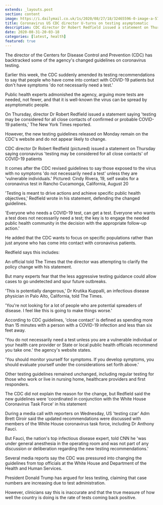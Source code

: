 ```yaml
---
extends: _layouts.post
section: content
image: https://i.dailymail.co.uk/1s/2020/08/27/18/32465596-0-image-a-57_1598548954573.jpg 
title: Coronavirus US CDC director U-turns on testing asymptomatic 
description: CDC director Dr Robert Redfield issued a statement on Thursday saying coronavirus testing may be considered for all close contacts of COVID-19 patients including those without symptoms. 
date: 2020-08-31-20-03-18 
categories: [latest, health] 
featured: true 
--- 
```

The director of the Centers for Disease Control and Prevention (CDC) has backtracked some of the agency's changed guidelines on coronavirus testing.

Earlier this week, the CDC suddenly amended its testing recommendations to say that people who have come into contact with COVID-19 patients but don't have symptoms 'do not necessarily need a test.'

Public health experts admonished the agency, arguing more tests are needed, not fewer, and that it is well-known the virus can be spread by asymptomatic people.  

On Thursday, director Dr Robert Redfield issued a statement saying 'testing may be considered for all close contacts of confirmed or probable COVID-19 patients,' The New York Times reported.

However, the new testing guidelines released on Monday remain on the CDC's website and do not appear likely to change. 

CDC director Dr Robert Redfield (pictured) issued a statement on Thursday saying coronavirus 'testing may be considered for all close contacts' of COVID-19 patients

It comes after the CDC revised guidelines to say those exposed to the virus with no symptoms 'do not necessarily need a test' unless they are 'vulnerable individuals.' Pictured: Cindy Rivera, 19, self swabs for a coronavirus test in Rancho Cucamonga, California, August 20

'Testing is meant to drive actions and achieve specific public health objectives,' Redfield wrote in his statement, defending the changed guidelines. 

'Everyone who needs a COVID-19 test, can get a test. Everyone who wants a test does not necessarily need a test; the key is to engage the needed public health community in the decision with the appropriate follow-up action.' 

He added that the CDC wants to focus on specific populations rather than just anyone who has come into contact with coronavirus patients.

Redfield says this includes:  

An official told The Times that the director was attempting to clarify the policy change with his statement.

But many experts fear that the less aggressive testing guidance could allow cases to go undetected and spur future outbreaks.



'This is potentially dangerous,' Dr Krutika Kuppalli, an infectious disease physician in Palo Alto, California, told The Times.

'You're not looking for a lot of people who are potential spreaders of disease. I feel like this is going to make things worse.'

According to CDC guidelines, 'close contact' is defined as spending more than 15 minutes with a person with a COVID-19 infection and less than six feet away.

'You do not necessarily need a test unless you are a vulnerable individual or your health care provider or State or local public health officials recommend you take one.' the agency's website states.

'You should monitor yourself for symptoms. If you develop symptoms, you should evaluate yourself under the considerations set forth above.'





Other testing guidelines remained unchanged, including regular testing for those who work or live in nursing home, healthcare providers and first responders.

The CDC did not explain the reason for the change, but Redfield said the new guidelines were 'coordinated in conjunction with the White House Coronavirus Task Force' in his statement 

During a media call with reporters on Wednesday, US 'testing czar' Adm Brett Giroir said the updated recommendations were discussed with members of the White House coronavirus task force, including Dr Anthony Fauci.

But Fauci, the nation's top infectious disease expert, told CNN he 'was under general anesthesia in the operating room and was not part of any discussion or deliberation regarding the new testing recommendations.'

Several media reports say the CDC was pressured into changing the guidelines from top officials at the White House and Department of the Health and Human Services.  

President Donald Trump has argued for less testing, claiming that case numbers are increasing due to test administration.

However, clinicians say this is inaccurate and that the true measure of how well the country is doing is the rate of tests coming back positive. 



